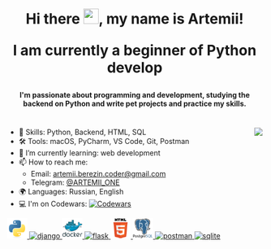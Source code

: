 <h1 align="center"> Hi there <img height="30" src="https://github.com/blackcater/blackcater/raw/main/images/Hi.gif" width="30"/>, my name is Artemii! 
  
I am currently a beginner of Python develop </h1>

<h4 align="center">
I'm passionate about programming and development, studying the backend on Python and write pet projects and practice my skills. 
</h4><h1></h1>

<img align="right" height="275" src="https://github-readme-stats-steel-omega.vercel.app/api?username=ThatCoderMan&show_icons=true&include_all_commits=true&icon_color=2d77dc&title_color=2d77dc&text_color=ffffff&bg_color=0d1117&hide_border=true&number_format=long&rank_icon=percentile&show=reviews,discussions_started,discussions_answered#gh-dark-mode-only">



- 💪 Skills: Python, Backend, HTML, SQL
- 🛠 Tools: macOS, PyCharm, VS Code, Git, Postman
- 📖 I’m currently learning: web development
- 📫 How to reach me:
  - Email: artemii.berezin.coder@gmail.com
  - Telegram: [@ARTEMII_ONE](https://t.me/ARTEMII_ONE)
- 🌍 Languages: Russian, English
- 💻 I'm on Codewars: [![Codewars](https://www.codewars.com/users/ThatCoderMan/badges/micro)](https://www.codewars.com/users/ThatCoderMan) 

<p align="left"> <a href="https://www.python.org" target="_blank" rel="noreferrer"> <img src="https://raw.githubusercontent.com/devicons/devicon/master/icons/python/python-original.svg" alt="python" width="40" height="40"/> </a><a href="https://www.djangoproject.com/" target="_blank" rel="noreferrer"> <img src="https://cdn.worldvectorlogo.com/logos/django.svg" alt="django" width="40" height="40"/> </a> <a href="https://www.docker.com/" target="_blank" rel="noreferrer"> <img src="https://raw.githubusercontent.com/devicons/devicon/master/icons/docker/docker-original-wordmark.svg" alt="docker" width="40" height="40"/> </a> <a href="https://flask.palletsprojects.com/" target="_blank" rel="noreferrer"> <img src="https://www.vectorlogo.zone/logos/pocoo_flask/pocoo_flask-icon.svg" alt="flask" width="40" height="40"/> </a> <a href="https://www.w3.org/html/" target="_blank" rel="noreferrer"> <img src="https://raw.githubusercontent.com/devicons/devicon/master/icons/html5/html5-original-wordmark.svg" alt="html5" width="40" height="40"/> </a> <a href="https://www.postgresql.org" target="_blank" rel="noreferrer"> <img src="https://raw.githubusercontent.com/devicons/devicon/master/icons/postgresql/postgresql-original-wordmark.svg" alt="postgresql" width="40" height="40"/> </a> <a href="https://postman.com" target="_blank" rel="noreferrer"> <img src="https://www.vectorlogo.zone/logos/getpostman/getpostman-icon.svg" alt="postman" width="40" height="40"/> </a>  <a href="https://www.sqlite.org/" target="_blank" rel="noreferrer"> <img src="https://www.vectorlogo.zone/logos/sqlite/sqlite-icon.svg" alt="sqlite" width="40" height="40"/> </a> </p>
